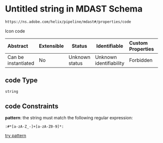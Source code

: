 # Untitled string in MDAST Schema

```txt
https://ns.adobe.com/helix/pipeline/mdast#/properties/code
```

Icon code


| Abstract            | Extensible | Status         | Identifiable            | Custom Properties | Additional Properties | Access Restrictions | Defined In                                                      |
| :------------------ | ---------- | -------------- | ----------------------- | :---------------- | --------------------- | ------------------- | --------------------------------------------------------------- |
| Can be instantiated | No         | Unknown status | Unknown identifiability | Forbidden         | Allowed               | none                | [mdast.schema.json\*](mdast.schema.json "open original schema") |

## code Type

`string`

## code Constraints

**pattern**: the string must match the following regular expression: 

```regexp
:#*[a-zA-Z_-]+[a-zA-Z0-9]*:
```

[try pattern](https://regexr.com/?expression=%3A%23*%5Ba-zA-Z_-%5D%2B%5Ba-zA-Z0-9%5D*%3A "try regular expression with regexr.com")
